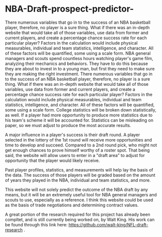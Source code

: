 # NBA-Draft-prospect-predictor-
There numerous variables that go in to the success of an NBA basketball player, therefore, no player is a sure thing. What if there was an in-depth website that would take all of those variables, use data from former and current players, and create a percentage chance success rate for each particular player? Factors in the calculation would include physical measurables, individual and team statistics, intelligence, and character. All of these factors will be quantified, some using a scale form. NBA general managers and scouts spend countless hours watching player's game film, analyzing their mechanics and behaviors. They have to do this because they are about to invest in to a young man, but first they need to make sure they are making the right investment. There numerous variables that go in to the success of an NBA basketball player, therefore, no player is a sure thing. What if there was an in-depth website that would take all of those variables, use data from former and current players, and create a percentage chance success rate for each particular player? Factors in the calculation would include physical measurables, individual and team statistics, intelligence, and character. All of these factors will be quantified, some using a scale form. College statistics will be broken down statistically, as well. If a player had more opportunity to produce more statistics due to his team's scheme it will be accounted for. Statistics can be misleading on paper, so we must adjust to produce the most accurate results.

A major influence in a player's success is their draft round. A player selected in the lottery of the 1st round will receive more opportunities and time to develop and succeed. Compared to a 2nd round pick, who might not get enough chances to prove himself worthy of a roster spot. That being said, the website will allow users to enter in a "draft area" to adjust for opportunity that the player would likely receive.

Past player profiles, statistics, and measurements will help lay the basis of the data. The success of those players will be graded based on the amount of years they played in the NBA, individual and team statistics, and more.

This website will not solely predict the outcome of the NBA draft by any means, but it will be an extremely useful tool for NBA general managers and scouts to use, especially as a reference. I think this website could be used as the basis of trade negotiations and determining contract values.

A great portion of the research required for this project has already been compltet, and is still currently being worked on, by Walt King. His work can be found through this link here: https://github.com/walt-king/NFL-draft-research .
